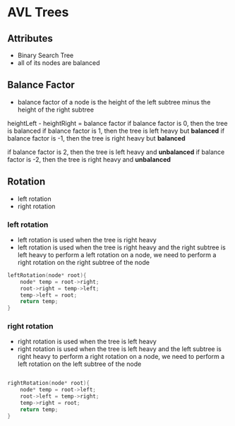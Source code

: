 # AVL Trees

## Attributes

- Binary Search Tree
- all of its nodes are balanced 

## Balance Factor

- balance factor of a node is the height of the left subtree minus the height of the right subtree

heightLeft - heightRight = balance factor
if balance factor is 0, then the tree is balanced
if balance factor is 1, then the tree is left heavy but **balanced**
if balance factor is -1, then the tree is right heavy but **balanced**

if balance factor is 2, then the tree is left heavy and **unbalanced**
if balance factor is -2, then the tree is right heavy and **unbalanced**

## Rotation

- left rotation
- right rotation

### left rotation

- left rotation is used when the tree is right heavy
- left rotation is used when the tree is right heavy and the right subtree is left heavy
to perform a left rotation on a node, we need to perform a right rotation on the right subtree of the node

```cpp
leftRotation(node* root){
    node* temp = root->right;
    root->right = temp->left;
    temp->left = root;
    return temp;
}
```

### right rotation

- right rotation is used when the tree is left heavy
- right rotation is used when the tree is left heavy and the left subtree is right heavy
to perform a right rotation on a node, we need to perform a left rotation on the left subtree of the node

```cpp

rightRotation(node* root){
    node* temp = root->left;
    root->left = temp->right;
    temp->right = root;
    return temp;
}
```
